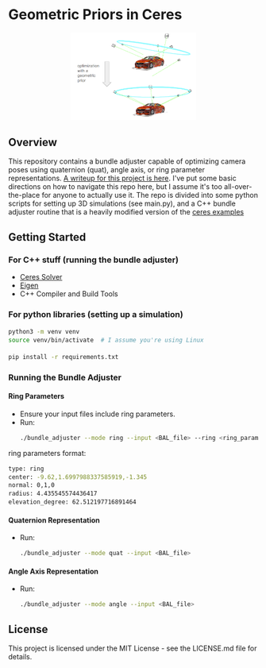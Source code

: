 # Geometric Priors in Ceres

<p align="center">
  <img src="diagrams/optimization_with_prior.png" alt="Car Image" style="width: 50%; height: 50%;"/>
</p>

## Overview
This repository contains a bundle adjuster capable of optimizing camera poses using quaternion (quat), angle axis, or ring parameter representations. [A writeup for this project is here](https://jp-mess.github.io/relative-geometry-article/). I've put some basic directions on how to navigate this repo here, but I assume it's too all-over-the-place for anyone to actually use it. The repo is divided into some python scripts for setting up 3D simulations (see main.py), and a C++ bundle adjuster routine that is a heavily modified version of the [ceres examples](https://github.com/ceres-solver/ceres-solver/tree/master/examples)

## Getting Started

### For C++ stuff (running the bundle adjuster)
- [Ceres Solver](http://ceres-solver.org/installation.html)
- [Eigen](http://eigen.tuxfamily.org/index.php?title=Main_Page)
- C++ Compiler and Build Tools

### For python libraries (setting up a simulation)

```bash
python3 -m venv venv
source venv/bin/activate  # I assume you're using Linux

pip install -r requirements.txt
```

### Running the Bundle Adjuster

#### Ring Parameters
- Ensure your input files include ring parameters.
- Run:
  ```bash
  ./bundle_adjuster --mode ring --input <BAL_file> --ring <ring_params_file>
  ```

ring parameters format:

```bash
type: ring
center: -9.62,1.6997988337585919,-1.345
normal: 0,1,0
radius: 4.435545574436417
elevation_degree: 62.512197716891464
```



#### Quaternion Representation
- Run:
  ```bash
  ./bundle_adjuster --mode quat --input <BAL_file>
  ```

#### Angle Axis Representation
- Run:
  ```bash
  ./bundle_adjuster --mode angle --input <BAL_file>
  ```

## License
This project is licensed under the MIT License - see the LICENSE.md file for details.

